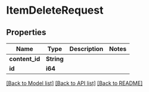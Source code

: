 # ItemDeleteRequest

## Properties

Name | Type | Description | Notes
------------ | ------------- | ------------- | -------------
**content_id** | **String** |  | 
**id** | **i64** |  | 

[[Back to Model list]](../README.md#documentation-for-models) [[Back to API list]](../README.md#documentation-for-api-endpoints) [[Back to README]](../README.md)


